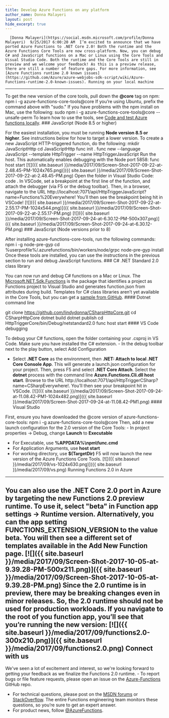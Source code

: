 ```yaml
---
title: Develop Azure Functions on any platform
author_name: Donna Malayeri
layout: post
hide_excerpt: true
---
```

      [Donna Malayeri](https://social.msdn.microsoft.com/profile/Donna Malayeri)  9/25/2017 6:00:20 AM  I’m excited to announce that we have ported Azure Functions to .NET Core 2.0! Both the runtime and the Azure Functions Core Tools are now cross-platform. Now, you can debug C# and JavaScript functions on a Mac or Linux using the Core Tools and Visual Studio Code. Both the runtime and the Core Tools are still in preview and we welcome your feedback! As this is a preview release, there are still a number of feature gaps. For more information, see [Azure Functions runtime 2.0 known issues](https://github.com/Azure/azure-webjobs-sdk-script/wiki/Azure-Functions-runtime-2.0-known-issues). Running on your local machine
-----------------------------

 To get the new version of the core tools, pull down the **@core** tag on npm: npm i -g azure-functions-core-tools@core If you’re using Ubuntu, prefix the command above with "sudo." If you have problems with the npm install on Mac, use the following: sudo npm i -g azure-functions-core-tools@core --unsafe-perm To learn how to use the tools, see [Code and test Azure functions locally](https://docs.microsoft.com/en-us/azure/azure-functions/functions-run-local). ### JavaScript (Node 8.5 or higher)

 For the easiest installation, you must be running **Node version 8.5 or higher**. See instructions below for how to target a lower version. To create a new JavaScript HTTP-triggered function, do the following: mkdir JavaScriptHttp cd JavaScriptHttp func init . func new --language JavaScript --template HttpTrigger --name HttpTriggerJavaScript Run the host. This automatically enables debugging with the Node port 5858: func host start [![]({{ site.baseurl }}/media/2017/09/Screen-Shot-2017-09-22-at-2.48.45-PM-1024x765.png)]({{ site.baseurl }}/media/2017/09/Screen-Shot-2017-09-22-at-2.48.45-PM.png) Open the folder in Visual Studio Code: code . In VSCode, set a breakpoint at the first line of the function, and attach the debugger (via F5 or the debug toolbar). Then, in a browser, navigate to the URL http://localhost:7071/api/HttpTriggerJavaScript?name=Functions%20Everywhere! You’ll then see the breakpoint being hit in VSCode! [![]({{ site.baseurl }}/media/2017/09/Screen-Shot-2017-09-22-at-2.55.17-PM-1024x544.png)]({{ site.baseurl }}/media/2017/09/Screen-Shot-2017-09-22-at-2.55.17-PM.png) [![]({{ site.baseurl }}/media/2017/09/Screen-Shot-2017-09-24-at-6.30.12-PM-500x307.png)]({{ site.baseurl }}/media/2017/09/Screen-Shot-2017-09-24-at-6.30.12-PM.png) ### JavaScript (Node versions prior to 8)

 After installing azure-functions-core-tools, run the following commands: npm i -g node-pre-gyp cd %userprofile%/.azurefunctions/bin/workers/node/grpc node-pre-gyp install  Once these tools are installed, you can use the instructions in the previous section to run and debug JavaScript functions. ### C# .NET Standard 2.0 class library

 You can now run and debug C# functions on a Mac or Linux. The [Microsoft.NET.Sdk.Functions](https://www.nuget.org/packages/Microsoft.NET.Sdk.Functions) is the package that identifies a project as Functions project to Visual Studio and generates function.json from attributes during build. Templates for C# class libraries aren’t yet available in the Core Tools, but you can get a [sample from GitHub](https://github.com/lindydonna/CSharpHttpCore). #### Dotnet command line

 git clone https://github.com/lindydonna/CSharpHttpCore.git cd CSharpHttpCore dotnet build dotnet publish cd HttpTriggerCore/bin/Debug/netstandard2.0 func host start  #### VS Code debugging

 To debug your C# functions, open the folder containing your .csproj in VS Code. Make sure you have installed the C# extension.  - In the debug toolbar next to the play button, select Add Configuration
 - Select **.NET Core** as the environment, then **.NET: Attach to local .NET Core Console App**.
  This will generate a launch.json configuration for your project. Then, press F5 and select **.NET Core Attach**. Select the **dotnet** process with the command line **Azure.Functions.Cli.dll host start**. Browse to the URL http://localhost:7071/api/HttpTriggerCSharp?name=CSharpEverywhere!. You’ll then see your breakpoint hit in VSCode. [![]({{ site.baseurl }}/media/2017/09/Screen-Shot-2017-09-24-at-11.08.42-PM1-1024x482.png)]({{ site.baseurl }}/media/2017/09/Screen-Shot-2017-09-24-at-11.08.42-PM1.png) #### Visual Studio

 First, ensure you have downloaded the @core version of azure-functions-core-tools: npm i -g azure-functions-core-tools@core Then, add a new launch configuration for the 2.0 version of the Core Tools:  - In project properties -> Debug, change **Launch** to **Executable**
 - For Executable, use **%APPDATA%\npm\func.cmd**
 - For Application Arguments, use **host start**
 - For working directory, use **$(TargetDir)**
  F5 will now launch the new version of the Azure Functions Core Tools. [![]({{ site.baseurl }}/media/2017/09/vs-1024x630.png)]({{ site.baseurl }}/media/2017/09/vs.png) Running Functions 2.0 in Azure
------------------------------

 You can also use the .NET Core 2.0 port in Azure by targeting the new Functions 2.0 preview runtime. To use it, select "beta" in **Function app settings -> Runtime version**. Alternatively, you can the app setting FUNCTIONS\_EXTENSION\_VERSION to the value beta. You will then see a different set of templates available in the Add New Function page. [![]({{ site.baseurl }}/media/2017/09/Screen-Shot-2017-10-05-at-9.39.28-PM-500x211.png)]({{ site.baseurl }}/media/2017/09/Screen-Shot-2017-10-05-at-9.39.28-PM.png) Since the 2.0 runtime is in preview, there may be breaking changes even in minor releases. So, the 2.0 runtime should **not** be used for production workloads. If you navigate to the root of you function app, you’ll see that you’re running the new version: [![]({{ site.baseurl }}/media/2017/09/functions2.0-300x210.png)]({{ site.baseurl }}/media/2017/09/functions2.0.png) Connect with us
---------------

 We've seen a lot of excitement and interest, so we're looking forward to getting your feedback as we finalize the Functions 2.0 runtime.  - To report bugs or file feature requests, please open an issue on the [Azure-Functions](https://github.com/Azure/Azure-Functions) GitHub repo.
 - For technical questions, please post on the [MSDN forums](https://social.msdn.microsoft.com/Forums/azure/en-US/home?forum=azurefunctions) or [StackOverflow](https://stackoverflow.com/questions/tagged/azure-functions). The entire Functions engineering team monitors these questions, so you’re sure to get an expert answer.
 - For product news, follow [@AzureFunctions](https://twitter.com/AzureFunctions).
      